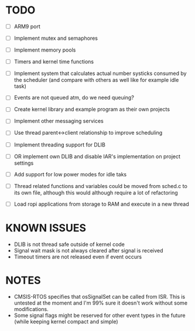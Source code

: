 TODO
====

- [ ] ARM9 port
- [ ] Implement mutex and semaphores
- [ ] Implement memory pools
- [ ] Timers and kernel time functions
- [ ] Implement system that calculates actual number systicks consumed by
  the scheduler (and compare with others as well like for example idle task)
- [ ] Events are not queued atm, do we need queuing?
- [ ] Create kernel library and example program as their own projects
- [ ] Implement other messaging services
- [ ] Use thread parent<->client relationship to improve scheduling
- [ ] Implement threading support for DLIB
- [ ] OR implement own DLIB and disable IAR's implementation on project settings
- [ ] Add support for low power modes for idle taks
- [ ] Thread related functions and variables could be moved from sched.c to its
  own file, although this would although require a lot of refactoring
- [ ] Load ropi applications from storage to RAM and execute in a new thread


KNOWN ISSUES
============

- DLIB is not thread safe outside of kernel code
- Signal wait mask is not always cleared after signal is received
- Timeout timers are not released even if event occurs


NOTES
=====

- CMSIS-RTOS specifies that osSignalSet can be called from ISR. This is
  untested at the moment and I'm 99% sure it doesn't work without some
  modifications.
- Some signal flags might be reserved for other event types in the future
  (while keeping kernel compact and simple)
